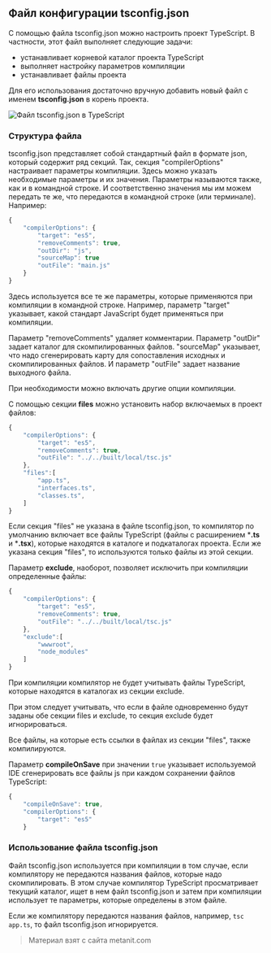 ## Файл конфигурации tsconfig.json

С помощью файла tsconfig.json можно настроить проект TypeScript. В частности, этот файл выполняет следующие задачи:
- устанавливает корневой каталог проекта TypeScript
- выполняет настройку параметров компиляции
- устанавливает файлы проекта

Для его использования достаточно вручную добавить новый файл с именем **tsconfig.json** в корень проекта.

![Файл tsconfig.json в TypeScript](https://metanit.com/web/typescript/pics/17.png)

### Структура файла

tsconfig.json представляет собой стандартный файл в формате json, который содержит ряд секций. Так, секция "compilerOptions" настраивает параметры компиляции. Здесь можно указать необходимые параметры и их значения. Параметры называются также, как и в командной строке. И соответственно значения мы им можем передать те же, что передаются в командной строке (или терминале). Например:

```ts
{
    "compilerOptions": {
        "target": "es5",
        "removeComments": true,
        "outDir": "js",
        "sourceMap": true
        "outFile": "main.js"
    }
}
```

Здесь используется все те же параметры, которые применяются при компиляции в командной строке. Например, параметр "target" указывает, какой стандарт JavaScript будет применяться при компиляции.

Параметр "removeComments" удаляет комментарии. Параметр "outDir" задает каталог для скомпилированных файлов. "sourceMap" указывает, что надо сгенерировать карту для сопоставления исходных и скомпилированных файлов. И параметр "outFile" задает название выходного файла.

При необходимости можно включать другие опции компиляции.

С помощью секции **files** можно установить набор включаемых в проект файлов:

```ts
{
    "compilerOptions": {
        "target": "es5",
        "removeComments": true,
        "outFile": "../../built/local/tsc.js"
    },
    "files":[
        "app.ts",
        "interfaces.ts",
        "classes.ts",
    ]
}
```

Если секция "files" не указана в файле tsconfig.json, то компилятор по умолчанию включает все файлы TypeScript (файлы с расширением ***.ts** и ***.tsx**), которые находятся в каталоге и подкаталогах проекта. Если же указана секция "files", то используются только файлы из этой секции.

Параметр **exclude**, наоборот, позволяет исключить при компиляции определенные файлы:

```ts
{
    "compilerOptions": {
        "target": "es5",
        "removeComments": true,
        "outFile": "../../built/local/tsc.js"
    },
    "exclude":[
        "wwwroot",
        "node_modules"
    ]
}
```

При компиляции компилятор не будет учитывать файлы TypeScript, которые находятся в каталогах из секции exclude.

При этом следует учитывать, что если в файле одновременно будут заданы обе секции files и exclude, то секция exclude будет игнорироваться.

Все файлы, на которые есть ссылки в файлах из секции "files", также компилируются.

Параметр **compileOnSave** при значении `true` указывает используемой IDE сгенерировать все файлы js при каждом сохранении файлов TypeScript:

```ts
{
    "compileOnSave": true,
    "compilerOptions": {
        "target": "es5"
    }
```

### Использование файла tsconfig.json

Файл tsconfig.json используется при компиляции в том случае, если компилятору не передаются названия файлов, которые надо скомпилировать. В этом случае компилятор TypeScript просматривает текущий каталог, ищет в нем файл tsconfig.json и затем при компиляции использует те параметры, которые определены в этом файле.

Если же компилятору передаются названия файлов, например, `tsc app.ts`, то файл tsconfig.json игнорируется.




> Материал взят с сайта metanit.com